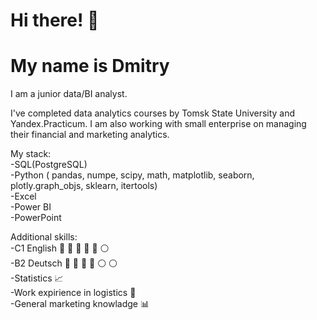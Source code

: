 # Hi there!  :wave:
# My name is Dmitry
I am a junior data/BI analyst.

I've completed data analytics courses by Tomsk State University and Yandex.Practicum.
I am also working with small enterprise on managing their financial and marketing analytics.

My stack:
<br>
-SQL(PostgreSQL)
<br>
-Python ( pandas, numpe, scipy, math, matplotlib, seaborn, plotly.graph_objs, sklearn, itertools)
<br>
-Excel
<br>
-Power BI
<br>
-PowerPoint

Additional skills:
<br>
-C1 English :red_circle: :red_circle: :red_circle: :red_circle: :red_circle:  :white_circle:
<br>
-B2 Deutsch :red_circle: :red_circle: :red_circle: :red_circle: :white_circle: :white_circle:
<br>
-Statistics :chart_with_upwards_trend:
<br>
-Work expirience in logistics :ship:
<br>
-General marketing knowladge :bar_chart:

